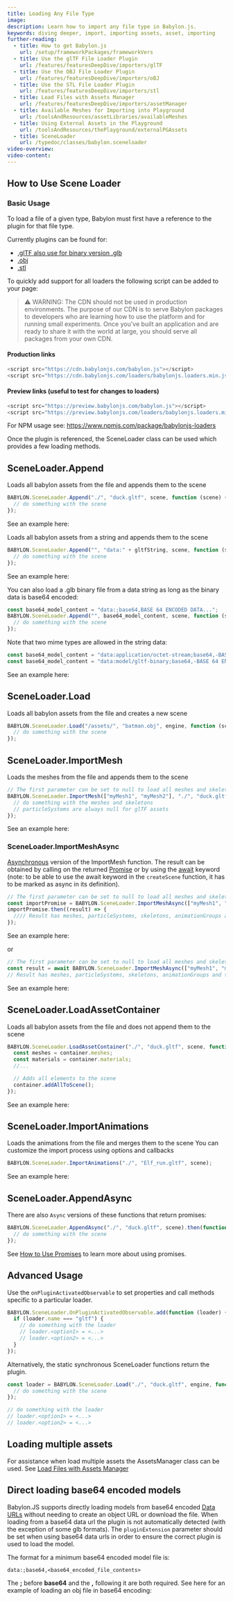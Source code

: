 ```yaml
---
title: Loading Any File Type
image:
description: Learn how to import any file type in Babylon.js.
keywords: diving deeper, import, importing assets, asset, importing
further-reading:
  - title: How to get Babylon.js
    url: /setup/frameworkPackages/frameworkVers
  - title: Use the glTF File Loader Plugin
    url: /features/featuresDeepDive/importers/glTF
  - title: Use the OBJ File Loader Plugin
    url: /features/featuresDeepDive/importers/oBJ
  - title: Use the STL File Loader Plugin
    url: /features/featuresDeepDive/importers/stl
  - title: Load Files with Assets Manager
    url: /features/featuresDeepDive/importers/assetManager
  - title: Available Meshes for Importing into Playground
    url: /toolsAndResources/assetLibraries/availableMeshes
  - title: Using External Assets in the Playground
    url: /toolsAndResources/thePlayground/externalPGAssets
  - title: SceneLoader
    url: /typedoc/classes/babylon.sceneloader
video-overview:
video-content:
---
```


## How to Use Scene Loader

### Basic Usage

To load a file of a given type, Babylon must first have a reference to the plugin for that file type.

Currently plugins can be found for:

- [.glTF also use for binary version .glb](/features/featuresDeepDive/importers/glTF)
- [.obj](/features/featuresDeepDive/importers/oBJ)
- [.stl](/features/featuresDeepDive/importers/stl)

To quickly add support for all loaders the following script can be added to your page:

> ⚠️ WARNING: The CDN should not be used in production environments. The purpose of our CDN is to serve Babylon packages to developers who are learning how to use the platform and for running small experiments. Once you've built an application and are ready to share it with the world at large, you should serve all packages from your own CDN.

#### Production links

```javascript
<script src="https://cdn.babylonjs.com/babylon.js"></script>
<script src="https://cdn.babylonjs.com/loaders/babylonjs.loaders.min.js"></script>
```

#### Preview links (useful to test for changes to loaders)

```javascript
<script src="https://preview.babylonjs.com/babylon.js"></script>
<script src="https://preview.babylonjs.com/loaders/babylonjs.loaders.min.js"></script>
```

For NPM usage see: https://www.npmjs.com/package/babylonjs-loaders

Once the plugin is referenced, the SceneLoader class can be used which provides a few loading methods.

## SceneLoader.Append

Loads all babylon assets from the file and appends them to the scene

```javascript
BABYLON.SceneLoader.Append("./", "duck.gltf", scene, function (scene) {
  // do something with the scene
});
```

See an example here: <Playground id="#WGZLGJ" title="Append An Object" description="Simple example showing how append an object to your scene." image="/img/playgroundsAndNMEs/divingDeeperFileImport1.jpg" isMain={true} category="Import"/>

Loads all babylon assets from a string and appends them to the scene

```javascript
BABYLON.SceneLoader.Append("", "data:" + gltfString, scene, function (scene) {
  // do something with the scene
});
```

See an example here: <Playground id="#88CB6A#1" title="Append Assets From A String" description="Simple example showing how append objects from a string." image="/img/playgroundsAndNMEs/divingDeeperFileImport2.jpg"/>

You can also load a .glb binary file from a data string as long as the binary data is base64 encoded:

```javascript
const base64_model_content = "data:;base64,BASE 64 ENCODED DATA...";
BABYLON.SceneLoader.Append("", base64_model_content, scene, function (scene) {
  // do something with the scene
});
```

Note that two mime types are allowed in the string data:

```javascript
const base64_model_content = "data:application/octet-stream;base64,-BASE 64 ENCODED DATA-";
const base64_model_content = "data:model/gltf-binary;base64,-BASE 64 ENCODED DATA-";
```

See an example here: <Playground id="#7F6S08#55" title="Load .glb From Binary Data" description="Simple example showing how to load an object from a data string that is base64 encoded." image="/img/playgroundsAndNMEs/divingDeeperFileImport3.jpg"/>

## SceneLoader.Load

Loads all babylon assets from the file and creates a new scene

```javascript
BABYLON.SceneLoader.Load("/assets/", "batman.obj", engine, function (scene) {
  // do something with the scene
});
```

## SceneLoader.ImportMesh

Loads the meshes from the file and appends them to the scene

```javascript
// The first parameter can be set to null to load all meshes and skeletons
BABYLON.SceneLoader.ImportMesh(["myMesh1", "myMesh2"], "./", "duck.gltf", scene, function (meshes, particleSystems, skeletons) {
  // do something with the meshes and skeletons
  // particleSystems are always null for glTF assets
});
```

See an example here: <Playground id="#JUKXQD" title="Import Mesh" description="Simple example showing how to import an object into your scene." image="/img/playgroundsAndNMEs/divingDeeperFileImport4.jpg" isMain={true} category="Import"/>

### SceneLoader.ImportMeshAsync

[Asynchronous](https://developer.mozilla.org/en-US/docs/Learn/JavaScript/Asynchronous) version of the ImportMesh function. The result can be obtained by calling on the returned [Promise](https://developer.mozilla.org/en-US/docs/Learn/JavaScript/Asynchronous/Promises) or by using the [await](https://developer.mozilla.org/en-US/docs/Learn/JavaScript/Asynchronous/Async_await) keyword (note: to be able to use the await keyword in the `createScene` function, it has to be marked as async in its definition).

```javascript
// The first parameter can be set to null to load all meshes and skeletons
const importPromise = BABYLON.SceneLoader.ImportMeshAsync(["myMesh1", "myMesh2"], "./", "duck.gltf", scene);
importPromise.then((result) => {
  //// Result has meshes, particleSystems, skeletons, animationGroups and transformNodes
});
```

See an example here: <Playground id="#TVHK90" title="Import Mesh Async with Promises" description="Importing an object in your scene with async/await paradigm" image="/img/playgroundsAndNMEs/divingDeeperFileImport4.jpg" isMain={true} category="Import"/>

or

```javascript
// The first parameter can be set to null to load all meshes and skeletons
const result = await BABYLON.SceneLoader.ImportMeshAsync(["myMesh1", "myMesh2"], "./", "duck.gltf", scene);
// Result has meshes, particleSystems, skeletons, animationGroups and transformNodes
```

See an example here: <Playground id="#YAL1RN" title="Import Mesh Async with await" description="Importing an object in your scene with async/await paradigm" image="/img/playgroundsAndNMEs/divingDeeperFileImport4.jpg" isMain={true} category="Import"/>

## SceneLoader.LoadAssetContainer

Loads all babylon assets from the file and does not append them to the scene

```javascript
BABYLON.SceneLoader.LoadAssetContainer("./", "duck.gltf", scene, function (container) {
  const meshes = container.meshes;
  const materials = container.materials;
  //...

  // Adds all elements to the scene
  container.addAllToScene();
});
```

See an example here: <Playground id="#JA1ND3#48" title="Asset Container Load Example" description="Simple example showing how to load assets into asset containers." image="/img/playgroundsAndNMEs/divingDeeperFileImport5.jpg" isMain={true} category="Import"/>

## SceneLoader.ImportAnimations

Loads the animations from the file and merges them to the scene
You can customize the import process using options and callbacks

```javascript
BABYLON.SceneLoader.ImportAnimations("./", "Elf_run.gltf", scene);
```

See an example here: <Playground id="#UGD0Q0#62" title="Importing Animations" description="Simple example showing how to import animations into your scene." image="/img/playgroundsAndNMEs/divingDeeperFileImport6.jpg"/>

## SceneLoader.AppendAsync

There are also `Async` versions of these functions that return promises:

```javascript
BABYLON.SceneLoader.AppendAsync("./", "duck.gltf", scene).then(function (scene) {
  // do something with the scene
});
```

See [How to Use Promises](/features/featuresDeepDive/events/promises) to learn more about using promises.

## Advanced Usage

Use the `onPluginActivatedObservable` to set properties and call methods specific to a particular loader.

```javascript
BABYLON.SceneLoader.OnPluginActivatedObservable.add(function (loader) {
  if (loader.name === "gltf") {
    // do something with the loader
    // loader.<option1> = <...>
    // loader.<option2> = <...>
  }
});
```

Alternatively, the static synchronous SceneLoader functions return the plugin.

```javascript
const loader = BABYLON.SceneLoader.Load("./", "duck.gltf", engine, function (scene) {
  // do something with the scene
});

// do something with the loader
// loader.<option1> = <...>
// loader.<option2> = <...>
```

## Loading multiple assets

For assistance when load multiple assets the AssetsManager class can be used.
See [Load Files with Assets Manager](/features/featuresDeepDive/importers/assetManager)

## Direct loading base64 encoded models

Babylon.JS supports directly loading models from base64 encoded [Data URLs](https://developer.mozilla.org/en-US/docs/Web/HTTP/Basics_of_HTTP/Data_URIs) without
needing to create an object URL or download the file. When loading from a base64 data url the plugin is not automatically detected (with the exception of some
glb formats). The `pluginExtension` parameter should be set when using base64 data urls in order to ensure the correct plugin is used to load the model.

The format for a minimum base64 encoded model file is:

```
data:;base64,<base64_encoded_file_contents>
```

The **;** before **base64** and the **,** following it are both required. See here for an example of loading an obj file in base64 encoding:
<Playground id="#58T0JY" title="Load base64 model" description="Example showing how to load a base64 encoded model using the data url syntax" image="/img/playgroundsAndNMEs/pg-58T0JY.png" />
